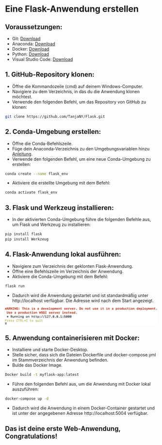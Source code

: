 
# Eine Flask-Anwendung erstellen

## Voraussetzungen:

- Git: [Download](https://git-scm.com/downloads)
- Anaconda: [Download](https://www.anaconda.com/download)
- Docker: [Download](https://www.docker.com/products/docker-desktop/)
- Python: [Download](https://www.python.org/downloads/)
- Visual Studio Code: [Download](https://code.visualstudio.com/download)

## 1. GitHub-Repository klonen:

- Öffne die Kommandozeile (cmd) auf deinem Windows-Computer.
- Navigiere zu dem Verzeichnis, in das du die Anwendung klonen möchtest.
- Verwende den folgenden Befehl, um das Repository von GitHub zu klonen:

```bash
git clone https://github.com/TanjaNY/Flask.git
```

## 2. Conda-Umgebung erstellen:

- Öffne die Conda-Befehlszeile.
- Füge dein Anaconda-Verzeichnis zu den Umgebungsvariablen hinzu [Anleitung](https://michster.de/wie-setze-ich-die-path-umgebungsvariablen-unter-windows-10/).
- Verwende den folgenden Befehl, um eine neue Conda-Umgebung zu erstellen:

```bash
conda create --name flask_env 
```

- Aktiviere die erstellte Umgebung mit dem Befehl:

```bash
conda activate flask_env 
```

## 3. Flask und Werkzeug installieren:

- In der aktivierten Conda-Umgebung führe die folgenden Befehle aus, um Flask und Werkzeug zu installieren:

```bash
pip install flask 
pip install Werkzeug 
```

## 4. Flask-Anwendung lokal ausführen:

- Navigiere zum Verzeichnis der geklonten Flask-Anwendung.
- Öffne eine Befehlszeile im Verzeichnis der Anwendung.
- Aktiviere die Conda-Umgebung mit dem Befehl:

```bash
flask run
```

- Dadurch wird die Anwendung gestartet und ist standardmäßig unter http://localhost verfügbar. Die Adresse wird nach dem Start angezeigt.

![](https://github.com/TanjaNY/Flask/blob/main/pics/Flask02.png?raw=true)

## 5. Anwendung containerisieren mit Docker:

- Installiere und starte Docker-Desktop.
- Stelle sicher, dass sich die Dateien Dockerfile und docker-compose.yml im Stammverzeichnis der Anwendung befinden.
- Bulde das Docker Image.

```bash
Docker build -t myflask-app:latest
```

- Führe den folgenden Befehl aus, um die Anwendung mit Docker lokal auszuführen:

```bash
docker-compose up -d
```

- Dadurch wird die Anwendung in einem Docker-Container gestartet und ist unter der angegebenen Adresse http://localhost:5004 verfügbar.



## Das ist deine erste Web-Anwendung, Congratulations!
        
